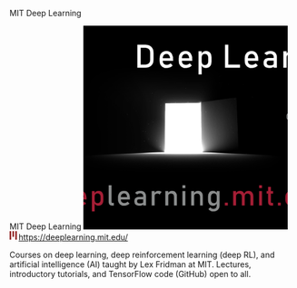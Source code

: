MIT Deep Learning

MIT Deep Learning
![](../_resources/5a7f7e2cc562361ef7cdee17141d6e13.png)
![](../_resources/6d08de889c6f43e0a00f636631abe100.gif)https://deeplearning.mit.edu/

Courses on deep learning, deep reinforcement learning (deep RL), and artificial intelligence (AI) taught by Lex Fridman at MIT. Lectures, introductory tutorials, and TensorFlow code (GitHub) open to all.